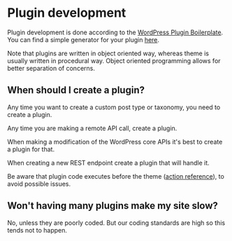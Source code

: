# Plugin development

Plugin development is done according to the [WordPress Plugin Boilerplate](http://wppb.io/). You can find a simple generator for your plugin [here](https://wppb.me/).

Note that plugins are written in object oriented way, whereas theme is usually written in procedural way. Object oriented programming allows for better separation of concerns.

## When should I create a plugin?

Any time you want to create a custom post type or taxonomy, you need to create a plugin.

Any time you are making a remote API call, create a plugin.

When making a modification of the WordPress core APIs it's best to create a plugin for that.

When creating a new REST endpoint create a plugin that will handle it.

Be aware that plugin code executes before the theme ([action reference](https://codex.wordpress.org/Plugin_API/Action_Reference)), to avoid possible issues.

## Won't having many plugins make my site slow?

No, unless they are poorly coded. But our coding standards are high so this tends not to happen.